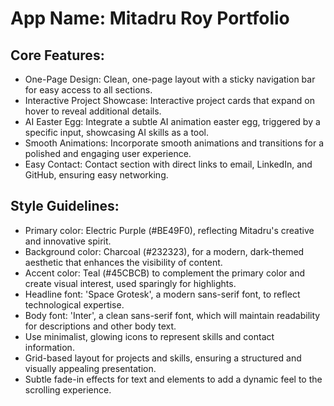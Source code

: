 # **App Name**: Mitadru Roy Portfolio

## Core Features:

- One-Page Design: Clean, one-page layout with a sticky navigation bar for easy access to all sections.
- Interactive Project Showcase: Interactive project cards that expand on hover to reveal additional details.
- AI Easter Egg: Integrate a subtle AI animation easter egg, triggered by a specific input, showcasing AI skills as a tool.
- Smooth Animations: Incorporate smooth animations and transitions for a polished and engaging user experience.
- Easy Contact: Contact section with direct links to email, LinkedIn, and GitHub, ensuring easy networking.

## Style Guidelines:

- Primary color: Electric Purple (#BE49F0), reflecting Mitadru's creative and innovative spirit.
- Background color: Charcoal (#232323), for a modern, dark-themed aesthetic that enhances the visibility of content.
- Accent color: Teal (#45CBCB) to complement the primary color and create visual interest, used sparingly for highlights.
- Headline font: 'Space Grotesk', a modern sans-serif font, to reflect technological expertise.
- Body font: 'Inter', a clean sans-serif font, which will maintain readability for descriptions and other body text.
- Use minimalist, glowing icons to represent skills and contact information.
- Grid-based layout for projects and skills, ensuring a structured and visually appealing presentation.
- Subtle fade-in effects for text and elements to add a dynamic feel to the scrolling experience.